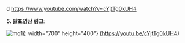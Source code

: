 d
https://www.youtube.com/watch?v=cYjtTg0kUH4

**5. 발표영상 링크**:  


![mq1](https://user-images.githubusercontent.com/101457515/195835599-6785befa-9868-4170-971b-7fb10a6a7557.jpeg){: width="700" height="400"}
(https://youtu.be/cYjtTg0kUH4)

